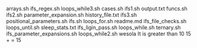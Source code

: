 arrays.sh		     ifs_regex.sh     loops_while3.sh
cases.sh		     ifs1.sh	      output.txt
funcs.sh		     ifs2.sh	      parameter_expansion.sh
history_file.txt	     ifs3.sh	      positional_parameters.sh
ifs.sh			     loops_for.sh     readme.md
ifs_file_checks.sh	     loops_until.sh   sleep_stats.txt
ifs_ligin_pass.sh	     loops_while.sh   ternary.sh
ifs_parameter_expansions.sh  loops_while2.sh  wesola
It is greater than 10
15 +  = 15
